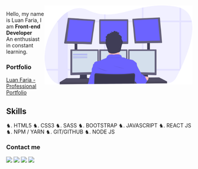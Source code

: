 <img src="/programming.svg" min-width="400px" max-width="400px" width="400px" align="right" alt="Computador iuriCode">

<p align="left"> 
  Hello, my name is Luan Faria,  I am <strong>Front-end Developer</strong> <br>
An enthusiast in constant learning.
</p>

### Portfolio

[Luan Faria - Professional Portfolio](https://luuanfaria.github.io/)

##  Skills 
♞. HTML5
♞. CSS3
♞. SASS 
♞. BOOTSTRAP
♞. JAVASCRIPT
♞. REACT JS
♞. NPM / YARN
♞. GIT/GITHUB
♞. NODE JS

### Contact me
<p align="left">
  <a href="mailto:luuan.fariaf@gmail.com" alt="Gmail">
  <img src="https://img.shields.io/badge/-Gmail-FF0000?style=flat-square&labelColor=FF0000&logo=gmail&logoColor=white&link=luuan.fariaf@gmail.com" /></a>

  <a href="https://www.linkedin.com/in/luuanfaria/" alt="Linkedin">
  <img src="https://img.shields.io/badge/-Linkedin-0e76a8?style=flat-square&logo=Linkedin&logoColor=white&link=https://www.linkedin.com/in/luuanfaria/" /></a>

  <a href="https://api.whatsapp.com/send?phone=5511960489011&text=Olá%20Luan,%20tudo%20bem?" alt="WhatsApp">
  <img src="https://img.shields.io/badge/-WhatsApp-25d366?style=flat-square&labelColor=25d366&logo=whatsapp&logoColor=white&link=https://api.whatsapp.com/send?phone=5511960489011&text=Olá%20Luan,%20tudo%20bem?"/></a>

  <a href="https://www.instagram.com/luanfariaf/" alt="Instagram">
  <img src="https://img.shields.io/badge/-Instagram-DF0174?style=flat-square&labelColor=DF0174&logo=instagram&logoColor=white&link=https://www.instagram.com/luanfariaf/"/></a>
</p> 

